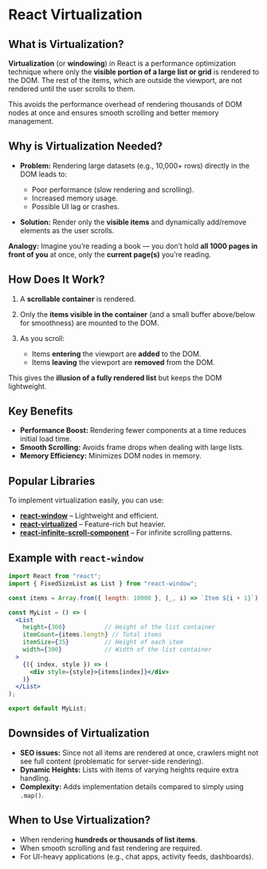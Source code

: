 # **React Virtualization**

## **What is Virtualization?**

**Virtualization** (or **windowing**) in React is a performance optimization technique where only the **visible portion of a large list or grid** is rendered to the DOM. The rest of the items, which are outside the viewport, are not rendered until the user scrolls to them.

This avoids the performance overhead of rendering thousands of DOM nodes at once and ensures smooth scrolling and better memory management.

## **Why is Virtualization Needed?**

* **Problem:** Rendering large datasets (e.g., 10,000+ rows) directly in the DOM leads to:

  * Poor performance (slow rendering and scrolling).
  * Increased memory usage.
  * Possible UI lag or crashes.
* **Solution:** Render only the **visible items** and dynamically add/remove elements as the user scrolls.

**Analogy:**
Imagine you’re reading a book — you don’t hold **all 1000 pages in front of you** at once, only the **current page(s)** you’re reading.

## **How Does It Work?**

1. A **scrollable container** is rendered.
2. Only the **items visible in the container** (and a small buffer above/below for smoothness) are mounted to the DOM.
3. As you scroll:

   * Items **entering** the viewport are **added** to the DOM.
   * Items **leaving** the viewport are **removed** from the DOM.

This gives the **illusion of a fully rendered list** but keeps the DOM lightweight.

## **Key Benefits**

* **Performance Boost:** Rendering fewer components at a time reduces initial load time.
* **Smooth Scrolling:** Avoids frame drops when dealing with large lists.
* **Memory Efficiency:** Minimizes DOM nodes in memory.

## **Popular Libraries**

To implement virtualization easily, you can use:

* **[react-window](https://github.com/bvaughn/react-window)** – Lightweight and efficient.
* **[react-virtualized](https://github.com/bvaughn/react-virtualized)** – Feature-rich but heavier.
* **[react-infinite-scroll-component](https://github.com/ankeetmaini/react-infinite-scroll-component)** – For infinite scrolling patterns.

## **Example with `react-window`**

```jsx
import React from "react";
import { FixedSizeList as List } from "react-window";

const items = Array.from({ length: 10000 }, (_, i) => `Item ${i + 1}`);

const MyList = () => (
  <List
    height={300}           // Height of the list container
    itemCount={items.length} // Total items
    itemSize={35}          // Height of each item
    width={300}            // Width of the list container
  >
    {({ index, style }) => (
      <div style={style}>{items[index]}</div>
    )}
  </List>
);

export default MyList;
```

## **Downsides of Virtualization**

* **SEO issues:** Since not all items are rendered at once, crawlers might not see full content (problematic for server-side rendering).
* **Dynamic Heights:** Lists with items of varying heights require extra handling.
* **Complexity:** Adds implementation details compared to simply using `.map()`.

## **When to Use Virtualization?**

* When rendering **hundreds or thousands of list items**.
* When smooth scrolling and fast rendering are required.
* For UI-heavy applications (e.g., chat apps, activity feeds, dashboards).
